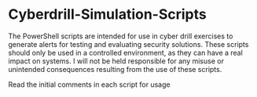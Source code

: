 # Cyberdrill-Simulation-Scripts

The PowerShell scripts are intended for use in cyber drill exercises to generate alerts for testing and evaluating security solutions. 
These scripts should only be used in a controlled environment, as they can have a real impact on systems.
I will not be held responsible for any misuse or unintended consequences resulting from the use of these scripts.


Read the initial comments in each script for usage
